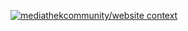 [![mediathekcommunity/website context](https://badge.forgithub.com/mediathekcommunity/website)](https://uithub.com/mediathekcommunity/website)
